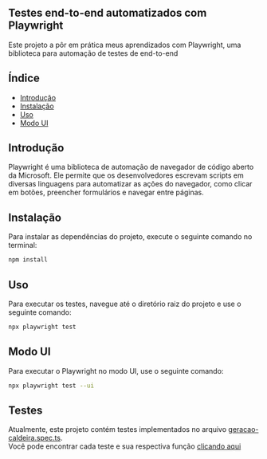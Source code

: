 ## Testes end-to-end automatizados com Playwright

Este projeto a pôr em prática meus aprendizados com Playwright, uma biblioteca para automação de testes de end-to-end

## Índice

- [Introdução](#introdução)
- [Instalação](#instalação)
- [Uso](#uso)
- [Modo UI](#modo-ui)

## Introdução

Playwright é uma biblioteca de automação de navegador de código aberto da Microsoft. Ele permite que os desenvolvedores escrevam scripts em diversas linguagens para automatizar as ações do navegador, como clicar em botões, preencher formulários e navegar entre páginas.

## Instalação

Para instalar as dependências do projeto, execute o seguinte comando no terminal:

```bash
npm install
```

## Uso

Para executar os testes, navegue até o diretório raiz do projeto e use o seguinte comando:
```bash
npx playwright test
```

## Modo UI

Para executar o Playwright no modo UI, use o seguinte comando:

```bash
npx playwright test --ui
```

## Testes

Atualmente, este projeto contém testes implementados no arquivo [geracao-caldeira.spec.ts](e2e/geracao-caldeira.spec.ts).
<br>
Você pode encontrar cada teste e sua respectiva função [clicando aqui](https://github.com/eduardofettermann/playwright-test/blob/main/tests.md)
